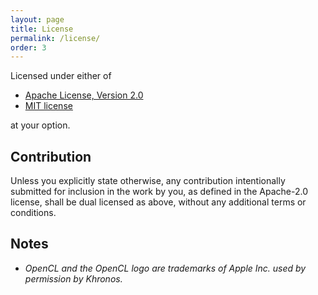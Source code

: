 ```yaml
---
layout: page
title: License
permalink: /license/
order: 3
---
```


Licensed under either of

 * [Apache License, Version 2.0](http://www.apache.org/licenses/LICENSE-2.0)
 * [MIT license](http://opensource.org/licenses/MIT)

at your option.

## Contribution

Unless you explicitly state otherwise, any contribution intentionally submitted
for inclusion in the work by you, as defined in the Apache-2.0 license, shall be dual licensed as above, without any
additional terms or conditions.

## Notes

+ *OpenCL and the OpenCL logo are trademarks of Apple Inc. used by permission by Khronos.*
